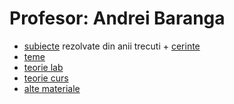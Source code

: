 # Profesor: Andrei Baranga
- [subiecte](https://drive.google.com/open?id=0ByjzKDd7cc_gUUMyYU1TdjBFWm8) rezolvate din anii trecuti + [cerinte](https://drive.google.com/open?id=0ByjzKDd7cc_gd3JzcDR5em1sYkk)
- [teme](https://drive.google.com/open?id=0ByjzKDd7cc_gUlVGUmI5OHp2OTg)
- [teorie lab](https://drive.google.com/open?id=0ByjzKDd7cc_gUklmYlN4dERaVEE)
- [teorie curs](https://drive.google.com/open?id=0BxQ5qXdECDd1YmlpZ01mVzdrN3c)
- [alte materiale](https://drive.google.com/open?id=0ByjzKDd7cc_gci1JaXQxc2VtV3c)
